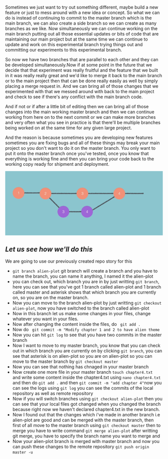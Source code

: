 Sometimes we just want to try out something different, maybe build a new feature or just to mess around with a new idea or concept. So what we can do is instead of continuing to commit to the master branch which is the main branch, we can also create a side branch so we can create as many branches as we like. Now simultaneously we can continue working on the main branch putting out all those essential updates or bits of code that are maintaining our main project but at the same time we can continue to update and work on this experimental branch trying things out and committing our experiments to this experimental branch.


So now we have two branches that are parallel to each other and they can be developed simultaneously.Now if at some point in the future that we decide that that experiment was really fruitful and the feature that we built in it was really really great and we'd like to merge it back to the main branch or to the main project then that can be done really easily as well by simply placing a merge request in. And we can bring all of those changes that we experimented with that we messed around with back to the main project and check to see if there's any conflict with the main branch code.


And if not or if after a little bit of editing then we can bring all of those changes into the main working master branch and then we can continue working from here on to the next commit or we can make more branches and very often what you see in practice is that there'll be multiple branches being worked on at the same time for any given large project.


And the reason is because sometimes you are developing new features sometimes you are fixing bugs and all of these things may break your main project so you don't want to do it on the master branch. You only want to put it onto the master branch once you've tested, once you know that everything is working fine and then you can bring your code back to the working copy ready for shipment and deployment.

![git9](https://github.com/tannuchoudhary/WebDev/blob/main/Images/git9.png)

## *Let us see how we'll do this*
We are going to use our previously created repo story for this
* ``` git branch alien-plot ``` git branch will create a branch and you have to name the branch, you can name it anything, I named it the alien-plot
* you can check out, which branch you are in by just writting ``` git branch ```, here you can see that you've got 1 branch called alien-plot and 1 branch called master and asterisk shows that which branch you are currently on, so you are on the master branch.
* Now you can move to the branch alien-plot by just writting ``` git checkout alien-plot ```, now you have switched to the branch called alien-plot
* Now in this branch let us make some changes in your files, change whatever you want in your files.
* Now after changing the content inside the files, do ``` git add .```
* Now do ``` git commit -m "Modify chapter 1 and 2 to have alien theme```  
* Now you can hit ``` git log ``` to see that you have two commits in the master branch
* Now I want to move to my master branch, you know that you can check out in which branch you are currently on by clicking ``` git branch ```, you can see that asterisk is on alien-plot so you are on alien-plot so you can move to the master branch by ``` git checkout master ```
* Now you can see that nothing has chnaged in your master branch
* Now create one more file in your master branch ```touch chapter4.txt ``` and write some content inside the chapter4.txt using ``` nano chapter4.txt ``` and then do ``` git add . ``` and then ``` git commit -m "add chapter 4" ```now you can see the logs using ``` git log ``` you can see the commits of the local repository as well as remote repository 
* Now if you will switch branches using ``` git checkout alien-plot ``` then you can see that your local files got changed when you changed the branch because right now we haven't declared chapter4.txt in the new branch.
* Now I found out that the changes which i've made in another branch i.e alien-plot are good and can be merged with the master branch, then first of all move to the master branch using ``` git checkout master ``` then to merge you have to write command ``` git merge alien-plot ``` after writting git merge, you have to specify the branch name you want to merge and 
* Now your alien-plot branch is merged with master branch and now you can push these changes to the remote repository ``` git push origin master -u ```


